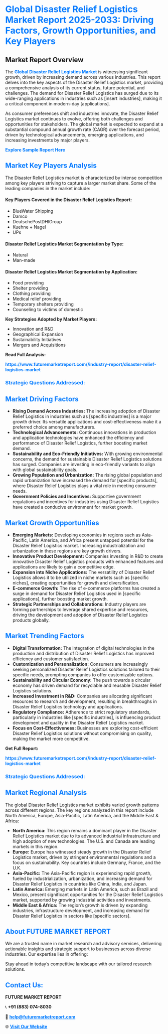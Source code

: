 <h1 style="color: #007BFF;">Global Disaster Relief Logistics Market Report 2025-2033: Driving Factors, Growth Opportunities, and Key Players</h1>

<section id="overview">
<h2>Market Report Overview</h2>
<p>The <a href="https://www.futuremarketreport.com//industry-report/disaster-relief-logistics-market" style="color: #007BFF; text-decoration: none;"><strong>Global Disaster Relief Logistics Market</strong></a> is witnessing significant growth, driven by increasing demand across various industries. This report delves into the key aspects of the Disaster Relief Logistics market, providing a comprehensive analysis of its current status, future potential, and challenges. The demand for Disaster Relief Logistics has surged due to its wide-ranging applications in industries such as [insert industries], making it a critical component in modern-day [applications].</p>
<p>As consumer preferences shift and industries innovate, the Disaster Relief Logistics market continues to evolve, offering both challenges and opportunities for stakeholders. The global market is expected to expand at a substantial compound annual growth rate (CAGR) over the forecast period, driven by technological advancements, emerging applications, and increasing investments by major players.</p>
</section>

<section id="overview">
<p><a href="https://www.futuremarketreport.com//request-sample/reportId=56781" style="color: #007BFF; text-decoration: none;"><strong>Explore Sample Report Here</strong></a></p>
</section>

<section id="key-players">
<h2 style="color: #007BFF;">Market Key Players Analysis</h2>
<p>The Disaster Relief Logistics market is characterized by intense competition among key players striving to capture a larger market share. Some of the leading companies in the market include:</p>
<h4>Key Players Covered in the Disaster Relief Logistics Report:</h4>
<ul><li>BlueWater Shipping</li><li>Damco</li><li>DeutschePostDHlGroup</li><li>Kuehne + Nagel</li><li>UPs</li></ul>
<h4>Disaster Relief Logistics Market Segmentation by Type:</h4>
<ul><li>Natural</li><li>Man-made</li></ul>

<h4>Disaster Relief Logistics Market Segmentation by Application:</h4>
<ul><li>Food providing</li><li>Shelter providing</li><li>Clothing providing</li><li>Medical relief providing</li><li>Temporary shelters providing</li><li>Counseling to victims of domestic</li></ul>
<p><strong>Key Strategies Adopted by Market Players:</strong></p>
<ul>
<li>Innovation and R&D</li>
<li>Geographical Expansion</li>
<li>Sustainability Initiatives</li>
<li>Mergers and Acquisitions</li>
</ul>
</section>

<section>
<p><strong>Read Full Analysis: </strong></p><a href="https://www.futuremarketreport.com//industry-report/disaster-relief-logistics-market" style="color: #007BFF; text-decoration: none;"><strong>https://www.futuremarketreport.com//industry-report/disaster-relief-logistics-market</strong></a>
<h3 style="color: #007BFF;">Strategic Questions Addressed:</h3>
</section>

<section id="driving-factors">
<h2 style="color: #007BFF;">Market Driving Factors</h2>
<ul>
<li><strong>Rising Demand Across Industries:</strong> The increasing adoption of Disaster Relief Logistics in industries such as [specific industries] is a major growth driver. Its versatile applications and cost-effectiveness make it a preferred choice among manufacturers.</li>
<li><strong>Technological Advancements:</strong> Continuous innovations in production and application technologies have enhanced the efficiency and performance of Disaster Relief Logistics, further boosting market demand.</li>
<li><strong>Sustainability and Eco-Friendly Initiatives:</strong> With growing environmental concerns, the demand for sustainable Disaster Relief Logistics solutions has surged. Companies are investing in eco-friendly variants to align with global sustainability goals.</li>
<li><strong>Growing Population and Urbanization:</strong> The rising global population and rapid urbanization have increased the demand for [specific products], where Disaster Relief Logistics plays a vital role in meeting consumer needs.</li>
<li><strong>Government Policies and Incentives:</strong> Supportive government regulations and incentives for industries using Disaster Relief Logistics have created a conducive environment for market growth.</li>
</ul>
</section>

<section id="growth-opportunities">
<h2 style="color: #007BFF;">Market Growth Opportunities</h2>
<ul>
<li><strong>Emerging Markets:</strong> Developing economies in regions such as Asia-Pacific, Latin America, and Africa present untapped potential for the Disaster Relief Logistics market. Increasing industrialization and urbanization in these regions are key growth drivers.</li>
<li><strong>Innovative Product Development:</strong> Companies investing in R&D to create innovative Disaster Relief Logistics products with enhanced features and applications are likely to gain a competitive edge.</li>
<li><strong>Expansion into Niche Applications:</strong> The versatility of Disaster Relief Logistics allows it to be utilized in niche markets such as [specific niches], creating opportunities for growth and diversification.</li>
<li><strong>E-commerce Growth:</strong> The rise of e-commerce platforms has created a surge in demand for Disaster Relief Logistics used in [specific applications], further boosting market growth.</li>
<li><strong>Strategic Partnerships and Collaborations:</strong> Industry players are forming partnerships to leverage shared expertise and resources, driving the development and adoption of Disaster Relief Logistics products globally.</li>
</ul>
</section>

<section id="trending-factors">
<h2 style="color: #007BFF;">Market Trending Factors</h2>
<ul>
<li><strong>Digital Transformation:</strong> The integration of digital technologies in the production and distribution of Disaster Relief Logistics has improved efficiency and customer satisfaction.</li>
<li><strong>Customization and Personalization:</strong> Consumers are increasingly seeking personalized Disaster Relief Logistics solutions tailored to their specific needs, prompting companies to offer customizable options.</li>
<li><strong>Sustainability and Circular Economy:</strong> The push towards a circular economy has driven demand for recyclable and reusable Disaster Relief Logistics solutions.</li>
<li><strong>Increased Investment in R&D:</strong> Companies are allocating significant resources to research and development, resulting in breakthroughs in Disaster Relief Logistics technology and applications.</li>
<li><strong>Regulatory Compliance:</strong> Adherence to strict regulatory standards, particularly in industries like [specific industries], is influencing product development and quality in the Disaster Relief Logistics market.</li>
<li><strong>Focus on Cost-Effectiveness:</strong> Businesses are exploring cost-efficient Disaster Relief Logistics solutions without compromising on quality, making the market more competitive.</li>
</ul>
</section>

<section>
<p><strong>Get Full Report: </strong></p><a href="https://www.futuremarketreport.com//industry-report/disaster-relief-logistics-market" style="color: #007BFF; text-decoration: none;"><strong>https://www.futuremarketreport.com//industry-report/disaster-relief-logistics-market</strong></a>
<h3 style="color: #007BFF;">Strategic Questions Addressed:</h3>
</section>


<section id="regional-analysis">
<h2 style="color: #007BFF;">Market Regional Analysis</h2>
<p>The global Disaster Relief Logistics market exhibits varied growth patterns across different regions. The key regions analyzed in this report include North America, Europe, Asia-Pacific, Latin America, and the Middle East & Africa:</p>
<ul>
<li><strong>North America:</strong> This region remains a dominant player in the Disaster Relief Logistics market due to its advanced industrial infrastructure and high adoption of new technologies. The U.S. and Canada are leading markets in this region.</li>
<li><strong>Europe:</strong> Europe has witnessed steady growth in the Disaster Relief Logistics market, driven by stringent environmental regulations and a focus on sustainability. Key countries include Germany, France, and the U.K.</li>
<li><strong>Asia-Pacific:</strong> The Asia-Pacific region is experiencing rapid growth, fueled by industrialization, urbanization, and increasing demand for Disaster Relief Logistics in countries like China, India, and Japan.</li>
<li><strong>Latin America:</strong> Emerging markets in Latin America, such as Brazil and Mexico, present significant opportunities for the Disaster Relief Logistics market, supported by growing industrial activities and investments.</li>
<li><strong>Middle East & Africa:</strong> The region’s growth is driven by expanding industries, infrastructure development, and increasing demand for Disaster Relief Logistics in sectors like [specific sectors].</li>
</ul>
</section>

<footer>
<h2 style="color: #007BFF;">About FUTURE MARKET REPORT</h2>
<p>We are a trusted name in market research and advisory services, delivering actionable insights and strategic support to businesses across diverse industries. Our expertise lies in offering:</p>

<p>Stay ahead in today’s competitive landscape with our tailored research solutions.</p>

<h2 style="color: #007BFF;">Contact Us:</h2>
<p><strong>FUTURE MARKET REPORT</strong></p>
<p>📞 <strong>+91 (883) 074-8030</strong></p>
<p>📧 <strong><a href="mailto:help@futuremarketreport.com" style="color: #007BFF;">help@futuremarketreport.com</a></strong></p>
<p>🌐 <strong><a href="https://www.futuremarketreport.com/" style="color: #007BFF;">Visit Our Website</a></strong></p>
</footer>